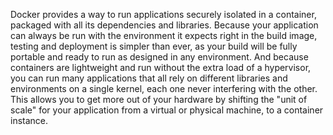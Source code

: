 Docker provides a way to run applications securely isolated in a container, packaged 
with all its dependencies and libraries. Because your application can always be
run with the environment it expects right in the build image, testing
and deployment is simpler than ever, as your build will be fully portable and ready
to run as designed in any environment. And because containers are lightweight and run
without the extra load of a hypervisor, you can run many applications that all rely
on different libraries and environments on a single kernel, each one never interfering
with the other. This allows you to get more out of your hardware by shifting the "unit
of scale" for your application from a virtual or physical machine, to a container 
instance.
